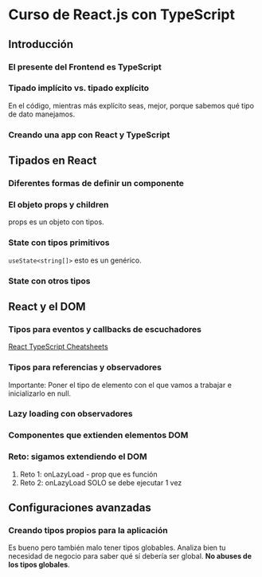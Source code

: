 # Curso de React.js con TypeScript

## Introducción

### El presente del Frontend es TypeScript

### Tipado implícito vs. tipado explícito

En el código, mientras más explícito seas, mejor, porque sabemos qué tipo de dato manejamos.

### Creando una app con React y TypeScript

## Tipados en React

### Diferentes formas de definir un componente

### El objeto props y children

props es un objeto con tipos.

### State con tipos primitivos

`useState<string[]>` esto es un genérico.

### State con otros tipos

## React y el DOM

### Tipos para eventos y callbacks de escuchadores

[React TypeScript Cheatsheets](https://react-typescript-cheatsheet.netlify.app/)

### Tipos para referencias y observadores

Importante: Poner el tipo de elemento con el que vamos a trabajar e inicializarlo en null.

### Lazy loading con observadores

### Componentes que extienden elementos DOM

### Reto: sigamos extendiendo el DOM

1. Reto 1: onLazyLoad - prop que es función
2. Reto 2: onLazyLoad SOLO se debe ejecutar 1 vez

## Configuraciones avanzadas

### Creando tipos propios para la aplicación

Es bueno pero también malo tener tipos globables. Analiza bien tu necesidad de negocio para saber qué sí debería ser global. **No abuses de los tipos globales**.
